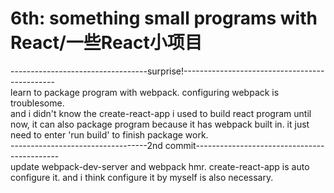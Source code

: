 # 6th: something small programs with React/一些React小项目
----------------------------------surprise!----------------------------------------------<br>
learn to package program with webpack. configuring webpack is troublesome.<br>
and i didn't know the create-react-app i used to build react program until now, it can also package program because it has webpack built in. it just need to enter 'run build' to finish package work.<br>
----------------------------------2nd commit--------------------------------------------<br>
update webpack-dev-server and webpack hmr. create-react-app is auto configure it. and i think configure it by myself is also necessary.<br>

